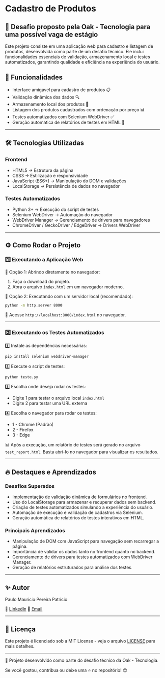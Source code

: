 # Cadastro de Produtos

## 🚀 Desafio proposto pela Oak - Tecnologia para uma possível vaga de estágio

Este projeto consiste em uma aplicação web para cadastro e listagem de produtos, desenvolvida como parte de um desafio técnico. Ele inclui funcionalidades essenciais de validação, armazenamento local e testes automatizados, garantindo qualidade e eficiência na experiência do usuário.

## 📌 Funcionalidades

- Interface amigável para cadastro de produtos 📋
- Validação dinâmica dos dados 🔍
- Armazenamento local dos produtos 📂
- Listagem dos produtos cadastrados com ordenação por preço 📊
- Testes automatizados com Selenium WebDriver ✅
- Geração automática de relatórios de testes em HTML 📝

---

## 🛠 Tecnologias Utilizadas

### Frontend

- HTML5 → Estrutura da página
- CSS3 → Estilização e responsividade
- JavaScript (ES6+) → Manipulação do DOM e validações
- LocalStorage → Persistência de dados no navegador

### Testes Automatizados

- Python 3+ → Execução do script de testes
- Selenium WebDriver → Automação do navegador
- WebDriver Manager → Gerenciamento de drivers para navegadores
- ChromeDriver / GeckoDriver / EdgeDriver → Drivers WebDriver

---

## ⚙️ Como Rodar o Projeto

### 1️⃣ Executando a Aplicação Web

📌 Opção 1: Abrindo diretamente no navegador:

1. Faça o download do projeto.
2. Abra o arquivo `index.html` em um navegador moderno.

📌 Opção 2: Executando com um servidor local (recomendado):

```sh
python -m http.server 8000
```

🔗 Acesse `http://localhost:8000/index.html` no navegador.

---

### 2️⃣ Executando os Testes Automatizados

1️⃣ Instale as dependências necessárias:

```sh
pip install selenium webdriver-manager
```

2️⃣ Execute o script de testes:

```sh
python teste.py
```

3️⃣ Escolha onde deseja rodar os testes:

- Digite 1 para testar o arquivo local `index.html`
- Digite 2 para testar uma URL externa

4️⃣ Escolha o navegador para rodar os testes:

- 1 - Chrome (Padrão)
- 2 - Firefox
- 3 - Edge

📊 Após a execução, um relatório de testes será gerado no arquivo `test_report.html`. Basta abri-lo no navegador para visualizar os resultados.

---

## 🔥 Destaques e Aprendizados

### Desafios Superados

- Implementação de validação dinâmica de formulários no frontend.
- Uso do LocalStorage para armazenar e recuperar dados sem backend.
- Criação de testes automatizados simulando a experiência do usuário.
- Automação de execução e validação de cadastros via Selenium.
- Geração automática de relatórios de testes interativos em HTML.

### Principais Aprendizados

- Manipulação de DOM com JavaScript para navegação sem recarregar a página.
- Importância de validar os dados tanto no frontend quanto no backend.
- Gerenciamento de drivers para testes automatizados com WebDriver Manager.
- Geração de relatórios estruturados para análise dos testes.

---

## ✨ Autor

Paulo Mauricio Pereira Patricio

🔗 [LinkedIn](https://www.linkedin.com/in/paulo-mauricio)
📧 [Email](mailto:paulo@example.com)

---

## 📜 Licença

Este projeto é licenciado sob a MIT License - veja o arquivo [LICENSE](LICENSE) para mais detalhes.

---

🚀 Projeto desenvolvido como parte do desafio técnico da Oak - Tecnologia.

Se você gostou, contribua ou deixe uma ⭐ no repositório! 😊

